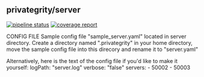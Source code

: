 privategrity/server
-------------------

[![pipeline status](https://gitlab.com/privategrity/server/badges/master/pipeline.svg)](https://gitlab.com/privategrity/server/commits/master)
[![coverage report](https://gitlab.com/privategrity/server/badges/master/coverage.svg)](https://gitlab.com/privategrity/server/commits/master)

CONFIG FILE
Sample config file "sample_server.yaml" located in server directory. Create a directory named ".privategrity" in your home directory, move the sample config file into this direcory and rename it to "server.yaml"

Alternatively, here is the text of the config file if you'd like to make it yourself:
logPath: "server.log"
verbose: "false"
servers:
	- 50002
	- 50003
